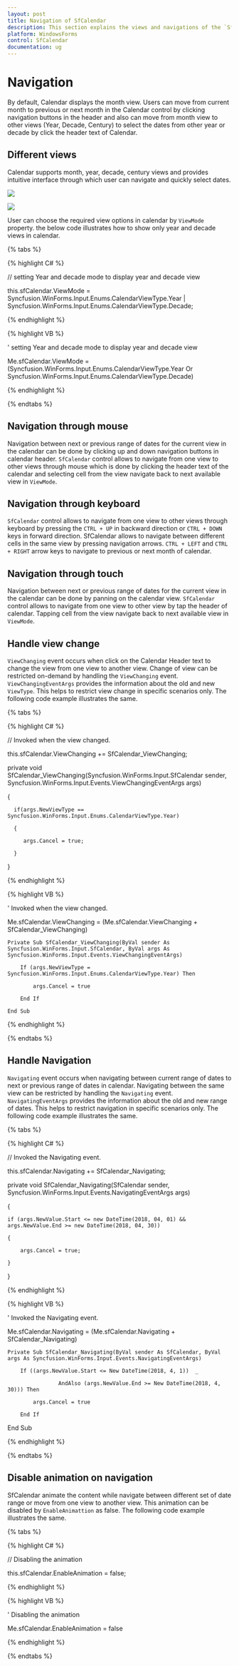 ```yaml
---
layout: post
title: Navigation of SfCalendar
description: This section explains the views and navigations of the `SfCalendar`
platform: WindowsForms
control: SfCalendar
documentation: ug
---
```


# Navigation

By default, Calendar displays the month view. Users can move from current month to previous or next month in the Calendar control by clicking navigation buttons in the header and also can move from month view to other views (Year, Decade, Century) to select the dates from other year or decade by click the header text of Calendar. 

## Different views 

Calendar supports month, year, decade, century views and provides intuitive interface through which user can navigate and quickly select dates.

![](navigation-images/allview.png)

![](navigation-images/allview1.png)

User can choose the required view options in calendar by `ViewMode` property. the below code illustrates how to show only year and decade views in calendar.

{% tabs %}

{% highlight C# %}

// setting Year and decade mode to display year and decade view
    
this.sfCalendar.ViewMode = Syncfusion.WinForms.Input.Enums.CalendarViewType.Year | Syncfusion.WinForms.Input.Enums.CalendarViewType.Decade;

{% endhighlight  %}

{% highlight VB %}

' setting Year and decade mode to display year and decade view

Me.sfCalendar.ViewMode = (Syncfusion.WinForms.Input.Enums.CalendarViewType.Year Or Syncfusion.WinForms.Input.Enums.CalendarViewType.Decade)

{% endhighlight  %}

{% endtabs %}

## Navigation through mouse

Navigation between next or previous range of dates for the current view in the calendar can be done by clicking up and down navigation buttons in calendar header. `SfCalendar` control allows to navigate from one view to other views through mouse which is done by clicking the header text of the calendar and selecting cell from the view navigate back to next available view in `ViewMode`.

## Navigation through keyboard

`SfCalendar` control allows to navigate from one view to other views through keyboard by pressing the `CTRL + UP` in backward direction or `CTRL + DOWN` keys in forward direction. SfCalendar allows to navigate between different cells in the same view by pressing navigation arrows. `CTRL + LEFT` and `CTRL + RIGHT` arrow keys to navigate to previous or next month of calendar.

## Navigation through touch

Navigation between next or previous range of dates for the current view in the calendar can be done by panning on the calendar view. `SfCalendar` control allows to navigate from one view to other view by tap the header of calendar. Tapping cell from the view navigate back to next available view in `ViewMode`. 

## Handle view change

`ViewChanging` event occurs when click on the Calendar Header text to change the view from one view to another view. Change of view can be restricted on-demand by handling the `ViewChanging` event. `ViewChangingEventArgs` provides the information about the old and new `ViewType`. This helps to restrict view change in specific scenarios only. The following code example illustrates the same.

{% tabs %}

{% highlight C# %}

// Invoked when the view changed.

 this.sfCalendar.ViewChanging += SfCalendar_ViewChanging;

  private void SfCalendar_ViewChanging(Syncfusion.WinForms.Input.SfCalendar sender, Syncfusion.WinForms.Input.Events.ViewChangingEventArgs args)
  
  {

      if(args.NewViewType == Syncfusion.WinForms.Input.Enums.CalendarViewType.Year)

      {

         args.Cancel = true;

      }

  }

{% endhighlight  %}

{% highlight VB %}

' Invoked when the view changed.

Me.sfCalendar.ViewChanging = (Me.sfCalendar.ViewChanging + SfCalendar_ViewChanging)

    Private Sub SfCalendar_ViewChanging(ByVal sender As 
    Syncfusion.WinForms.Input.SfCalendar, ByVal args As Syncfusion.WinForms.Input.Events.ViewChangingEventArgs)
      
        If (args.NewViewType = Syncfusion.WinForms.Input.Enums.CalendarViewType.Year) Then
      
            args.Cancel = true
      
        End If
        
    End Sub

{% endhighlight  %}

{% endtabs %}


## Handle Navigation

`Navigating` event occurs when navigating between current range of dates to next or previous range of dates in calendar. Navigating between the same view can be restricted by handling the `Navigating` event. `NavigatingEventArgs` provides the information about the old and new range of dates. This helps to restrict navigation in specific scenarios only. The following code example illustrates the same.

{% tabs %}

{% highlight C# %}

// Invoked the Navigating event.

this.sfCalendar.Navigating += SfCalendar_Navigating;

private void SfCalendar_Navigating(SfCalendar sender, Syncfusion.WinForms.Input.Events.NavigatingEventArgs args)

{

    if (args.NewValue.Start <= new DateTime(2018, 04, 01) && args.NewValue.End >= new DateTime(2018, 04, 30))

    {

        args.Cancel = true;

    }

}

{% endhighlight  %}

{% highlight VB %}

' Invoked the Navigating event.

Me.sfCalendar.Navigating = (Me.sfCalendar.Navigating + SfCalendar_Navigating)
    
    Private Sub SfCalendar_Navigating(ByVal sender As SfCalendar, ByVal args As Syncfusion.WinForms.Input.Events.NavigatingEventArgs)

        If ((args.NewValue.Start <= New DateTime(2018, 4, 1))  _

                    AndAlso (args.NewValue.End >= New DateTime(2018, 4, 30))) Then

            args.Cancel = true

        End If
        
End Sub

{% endhighlight  %}

{% endtabs %}

## Disable animation on navigation

SfCalendar animate the content while navigate between different set of date range or move from one view to another view. This animation can be disabled by `EnableAnimattion` as false. The following code example illustrates the same.

{% tabs %}

{% highlight C# %}

// Disabling the animation

this.sfCalendar.EnableAnimation = false;

{% endhighlight  %}

{% highlight VB %}

' Disabling the animation

Me.sfCalendar.EnableAnimation = false

{% endhighlight  %}

{% endtabs %}
